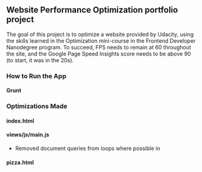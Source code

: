 ## Website Performance Optimization portfolio project

The goal of this project is to optimize a website provided by Udacity, using the skills learned in the Optimization mini-course in the Frontend Developer Nanodegree program.  To succeed, FPS needs to remain at 60 throughout the site, and the Google Page Speed Insights score needs to be above 90 (to start, it was in the 20s).

### How to Run the App
#### Grunt


### Optimizations Made
#### index.html
#### views/js/main.js
* Removed document queries from loops where possible in 
#### pizza.html

